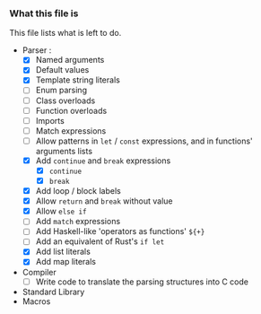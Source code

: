 ### What this file is
This file lists what is left to do.
- Parser :
  - [x] Named arguments
  - [x] Default values
  - [x] Template string literals
  - [ ] Enum parsing
  - [ ] Class overloads
  - [ ] Function overloads
  - [ ] Imports
  - [ ] Match expressions
  - [ ] Allow patterns in `let` / `const` expressions, and in functions' arguments lists
  - [x] Add `continue` and `break` expressions
    - [x] `continue`
    - [x] `break`
  - [x] Add loop / block labels
  - [x] Allow `return` and `break` without value
  - [x] Allow `else if`
  - [ ] Add `match` expressions
  - [ ] Add Haskell-like 'operators as functions' `${+}`
  - [ ] Add an equivalent of Rust's `if let`
  - [x] Add list literals
  - [x] Add map literals
- Compiler
  - [ ] Write code to translate the parsing structures into C code
- Standard Library
- Macros